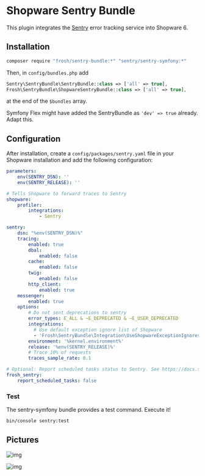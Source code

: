 # Shopware Sentry Bundle

This plugin integrates the [Sentry](https://sentry.io) error tracking service into Shopware 6.

## Installation

```bash
composer require "frosh/sentry-bundle:*" "sentry/sentry-symfony:*"
```

Then, in `config/bundles.php` add

```php
Sentry\SentryBundle\SentryBundle::class => ['all' => true],
Frosh\SentryBundle\ShopwareSentryBundle::class => ['all' => true],
```

at the end of the `$bundles` array.

Symfony Flex might have added the SentryBundle as `'dev' => true` already. Adapt this.

## Configuration

After installation, create a `config/packages/sentry.yaml` file in your Shopware installation and add the following configuration:

```yaml
parameters:
    env(SENTRY_DSN): ''
    env(SENTRY_RELEASE): ''

# Tells Shopware to forward traces to Sentry
shopware:
    profiler:
        integrations:
            - Sentry

sentry:
    dsn: "%env(SENTRY_DSN)%"
    tracing:
        enabled: true
        dbal:
            enabled: false
        cache:
            enabled: false
        twig:
            enabled: false
        http_client:
            enabled: true
    messenger:
        enabled: true
    options:
        # Do not sent deprecations to sentry
        error_types: E_ALL & ~E_DEPRECATED & ~E_USER_DEPRECATED
        integrations:
          # Use default exception ignore list of Shopware 
          - 'Frosh\SentryBundle\Integration\UseShopwareExceptionIgnores'
        environment: '%kernel.environment%'
        release: '%env(SENTRY_RELEASE)%'
        # Trace 10% of requests
        traces_sample_rate: 0.1

# Optional: Report scheduled tasks status to Sentry. See https://docs.sentry.io/product/crons/ for more information and check pricing before enabling this feature.
frosh_sentry:
    report_scheduled_tasks: false
```
### Test

The sentry-symfony bundle provides a test command. Execute it!

```bash
bin/console sentry:test
```

## Pictures

![img](https://i.imgur.com/KUwUkxA.png)

![img](https://i.imgur.com/Jm7tjqB.png)
